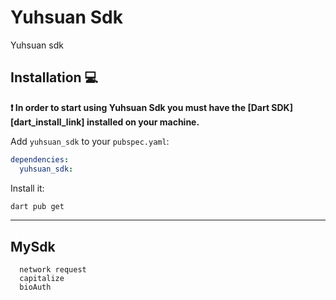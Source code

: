 # Yuhsuan Sdk

Yuhsuan sdk

## Installation 💻

**❗ In order to start using Yuhsuan Sdk you must have the [Dart SDK][dart_install_link] installed on your machine.**

Add `yuhsuan_sdk` to your `pubspec.yaml`:

```yaml
dependencies:
  yuhsuan_sdk:
```

Install it:

```sh
dart pub get
```

---

## MySdk
```
  network request
  capitalize
  bioAuth

```



